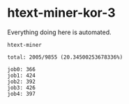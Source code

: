 # htext-miner-kor-3

Everything doing here is automated.

```
htext-miner

total: 2005/9855 (20.34500253678336%)

job0: 366
job1: 424
job2: 392
job3: 426
job4: 397
```